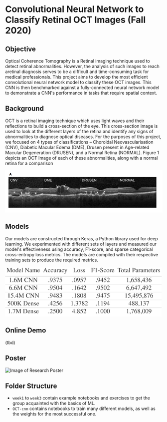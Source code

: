 # Convolutional Neural Network to Classify Retinal OCT Images (Fall 2020)
## Objective
Optical Coherence Tomography is a Retinal imaging technique used to detect retinal abnormalities. However, the analysis of such images to reach aretinal diagnosis serves to be a difficult and time-consuming task for medical professionals. This project aims to develop the most efficient convolutional neural network model to classify these OCT images. This CNN is then benchmarked against a fully-connected neural network model to demonstrate a CNN's performance in tasks that require spatial context.

## Background
OCT is a retinal imaging technique which uses light waves and their reflections to build a cross-section of the eye. This cross-section image is used to look at the different layers of the retina and identify any signs of abnormalities to diagnose optical diseases. For the purposes of this project, we focused on 4 types of classifications – Choroidal Neovascularisation (CNV), Diabetic Macular Edema (DME), Drusen present in Age-related Macular Degeneration (DRUSEN), and a Normal Retina (NORMAL). Figure 1 depicts an OCT Image of each of these abnormalities, along with a normal retina for a comparison

![OCT Image Example](./OCT_Image_Example.png)

## Models
Our models are constructed through Keras, a Python library used for deep learning. We experimented with different sets of layers and measured our model's effectiveness using accuracy, F1-score, and sparse categorical cross-entropy loss metrics. The models are compiled with their respective training sets to produce the required metrics.

![Model Data](./Model_Data.png)

## Online Demo
(tbd)

## Poster
![Image of Research Poster](./Poster.jpg)

## Folder Structure
- `week1` to `week3` contain example notebooks and exercises to get the group acquainted with the basics of ML.
- `OCT-cnn` contains notebooks to train many different models, as well as the weights for the most successful one.
